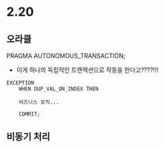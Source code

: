 # 2.20

## 오라클
PRAGMA AUTONOMOUS_TRANSACTION;
- 이게 하나의 독립적인 트랜잭션으로 작동을 한다고????!!!

```oracle
EXCEPTION
    WHEN DUP_VAL_ON_INDEX THEN

    비즈니스 로직...

    COMMIT;
```

## 비동기 처리
